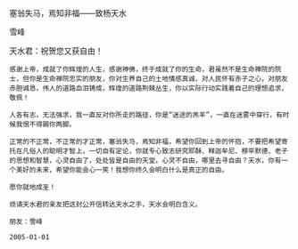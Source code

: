塞翁失马，焉知非福——致杨天水

雪峰


天水君：祝贺您又获自由！

    感谢上帝，成就了你辉煌的人生，感谢神佛，终于成就了你的生命，君虽然不是生命禅院的院士，但你是生命禅院忠实的朋友，你对生养自己的土地情感真诚，对人民怀有赤子之心，对朋友赤胆诚恳，伟人的道路血泪铸成，辉煌的道路荆棘丛生，你以实际行动实践着自己的理想追求，敬佩！

    人各有志，无法强求，我一直反对你所走的路径，你是“迷途的羔羊”，一直在迷雾中穿行，有时候我恨不得踢你两脚。

    正常的不正常，不正常的才正常，塞翁失马，焉知非福，希望你回到上帝的怀抱，不要把希望寄托在凡俗人的聪明才智上，一切自有定论，你就专心致志研究耶酥、释迦牟尼、穆罕默德、老子的思想和智慧，心灵自由了，处处皆是自由的天堂，心灵不自由，哪里去寻自由？天水，你有一个美好的未来，希望你能会心一笑！我想你终久会明白什么是真正的自由。

    愿你就地成圣！

    烦请天水君的亲友把这封公开信转达天水之手，天水会明白含义。

    朋友：雪峰

    2005-01-01



